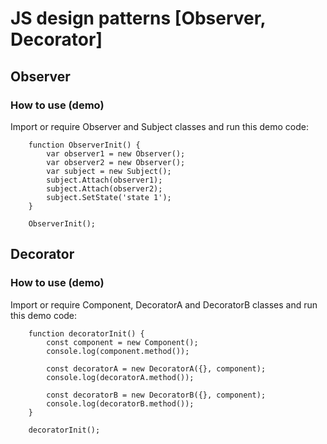 # JS design patterns [Observer, Decorator]

## Observer

### How to use (demo)

Import or require Observer and Subject classes and run this demo code:

```
    function ObserverInit() {
        var observer1 = new Observer();
        var observer2 = new Observer();
        var subject = new Subject();
        subject.Attach(observer1);
        subject.Attach(observer2);
        subject.SetState('state 1');
    }
    
    ObserverInit();
```

## Decorator

### How to use (demo)

Import or require Component, DecoratorA and DecoratorB classes and run this demo code:

```
    function decoratorInit() {
        const component = new Component();
        console.log(component.method());
    
        const decoratorA = new DecoratorA({}, component);
        console.log(decoratorA.method());
    
        const decoratorB = new DecoratorB({}, component);
        console.log(decoratorB.method());
    }
    
    decoratorInit();
```